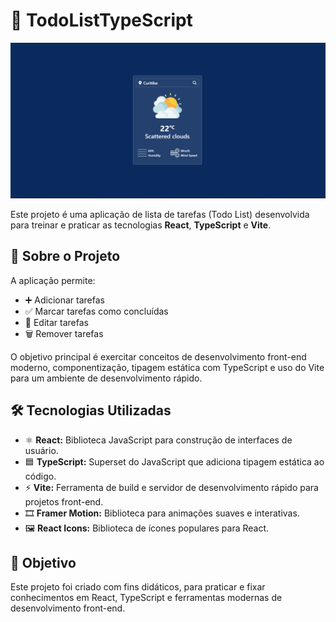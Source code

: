 # 📝 TodoListTypeScript

![ToDoList Screenshot](https://raw.githubusercontent.com/Marcos-Valee/WeatherApp/main/src/images/capturaDeTela.png)

Este projeto é uma aplicação de lista de tarefas (Todo List) desenvolvida para treinar e praticar as tecnologias **React**, **TypeScript** e **Vite**.

## 🚀 Sobre o Projeto

A aplicação permite:

- ➕ Adicionar tarefas
- ✅ Marcar tarefas como concluídas
- 📝 Editar tarefas
- 🗑️ Remover tarefas

O objetivo principal é exercitar conceitos de desenvolvimento front-end moderno, componentização, tipagem estática com TypeScript e uso do Vite para um ambiente de desenvolvimento rápido.

## 🛠️ Tecnologias Utilizadas

- ⚛️ **React:** Biblioteca JavaScript para construção de interfaces de usuário.
- 🟦 **TypeScript:** Superset do JavaScript que adiciona tipagem estática ao código.
- ⚡ **Vite:** Ferramenta de build e servidor de desenvolvimento rápido para projetos front-end.
- 🎞️ **Framer Motion:** Biblioteca para animações suaves e interativas.
- 🖼️ **React Icons:** Biblioteca de ícones populares para React.

## 🎯 Objetivo

Este projeto foi criado com fins didáticos, para praticar e fixar conhecimentos em React, TypeScript e ferramentas modernas de desenvolvimento front-end.

